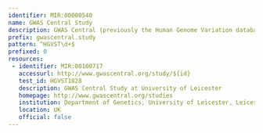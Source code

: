 ```yaml
---
identifier: MIR:00000540
name: GWAS Central Study
description: GWAS Central (previously the Human Genome Variation database of Genotype-to-Phenotype information) is a database of summary level findings from genetic association studies, both large and small. It gathers datasets from public domain projects, and accepts direct data submission. It is based upon Marker information encompassing SNP and variant information from public databases, to which allele and genotype frequency data, and genetic association findings are additionally added. A Study (most generic level) contains one or more Experiments, one or more Sample Panels of test subjects, and one or more Phenotypes. This collection references a GWAS Central Study.
prefix: gwascentral.study
pattern: ^HGVST\d+$
prefixed: 0
resources:
 - identifier: MIR:00100717
   accessurl: http://www.gwascentral.org/study/${id}
   test_id: HGVST1828
   description: GWAS Central Study at University of Leicester
   homepage: http://www.gwascentral.org/studies
   institution: Department of Genetics, University of Leicester, Leicester
   location: UK
   official: false
---
```

